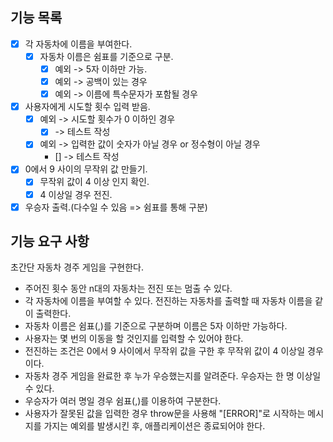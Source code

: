 ## 기능 목록

- [x] 각 자동차에 이름을 부여한다.
  - [x] 자동차 이름은 쉼표를 기준으로 구분.
    - [x] 예외 -> 5자 이하만 가능.
    - [x] 예외 -> 공백이 있는 경우
    - [x] 예외 -> 이름에 특수문자가 포함될 경우
- [x] 사용자에게 시도할 횟수 입력 받음.
  - [x] 예외 -> 시도할 횟수가 0 이하인 경우
    - [x] -> 테스트 작성
  - [x] 예외 -> 입력한 값이 숫자가 아닐 경우 or 정수형이 아닐 경우
    - [] -> 테스트 작성
- [x] 0에서 9 사이의 무작위 값 만들기.
  - [x] 무작위 값이 4 이상 인지 확인.
  - [x] 4 이상일 경우 전진.
- [x] 우승자 출력.(다수일 수 있음 => 쉼표를 통해 구분)

## 기능 요구 사항

초간단 자동차 경주 게임을 구현한다.

- 주어진 횟수 동안 n대의 자동차는 전진 또는 멈출 수 있다.
- 각 자동차에 이름을 부여할 수 있다. 전진하는 자동차를 출력할 때 자동차 이름을 같이 출력한다.
- 자동차 이름은 쉼표(,)를 기준으로 구분하며 이름은 5자 이하만 가능하다.
- 사용자는 몇 번의 이동을 할 것인지를 입력할 수 있어야 한다.
- 전진하는 조건은 0에서 9 사이에서 무작위 값을 구한 후 무작위 값이 4 이상일 경우이다.
- 자동차 경주 게임을 완료한 후 누가 우승했는지를 알려준다. 우승자는 한 명 이상일 수 있다.
- 우승자가 여러 명일 경우 쉼표(,)를 이용하여 구분한다.
- 사용자가 잘못된 값을 입력한 경우 throw문을 사용해 "[ERROR]"로 시작하는 메시지를 가지는 예외를 발생시킨 후, 애플리케이션은 종료되어야 한다.
